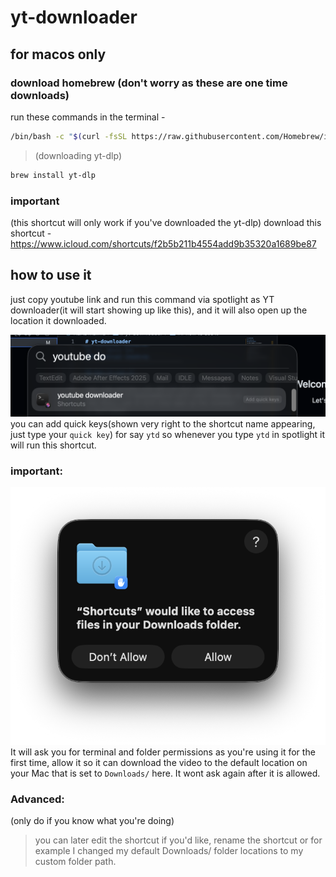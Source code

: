 # yt-downloader

## for macos only

### download homebrew (don't worry as these are one time downloads)

run these commands in the terminal -

```bash
/bin/bash -c "$(curl -fsSL https://raw.githubusercontent.com/Homebrew/install/HEAD/install.sh)"
```
> (downloading yt-dlp)
```bash
brew install yt-dlp
```
### important
(this shortcut will only work if you've downloaded the yt-dlp)
download this shortcut - 
https://www.icloud.com/shortcuts/f2b5b211b4554add9b35320a1689be87

## how to use it 

just copy youtube link and run this command via spotlight as YT downloader(it will start showing up like this), and it will also open up the location it downloaded.

![shortcut](/shortcut_SS.png)
you can add quick keys(shown very right to the shortcut name appearing, just type your `quick key`) for say `ytd` so whenever you type `ytd` in spotlight it will run this shortcut.

### important:
![downloads_folder](/downloads_folder.png)
It will ask you for terminal and folder permissions as you're using it for the first time, allow it so it can download the video to the default location on your Mac that is set to `Downloads/` here.
It wont ask again after it is allowed.

### Advanced:
(only do if you know what you're doing)
> you can later edit the shortcut if you'd like, rename the shortcut or for example I changed my default Downloads/ folder locations to my custom folder path.